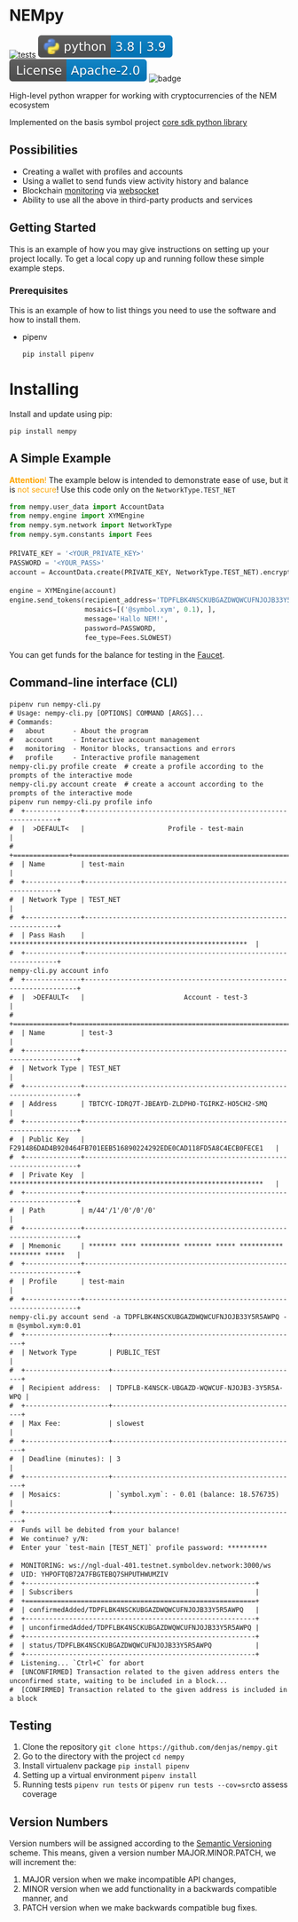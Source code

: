 # NEMpy

[![tests](https://github.com/denjas/nempy/actions/workflows/main.yml/badge.svg)](https://github.com/DENjjA/nempy/actions/workflows/main.yml)
[![python-ver](https://github.com/denjas/nempy/blob/dev/.github/badges/python-version.svg)](https://www.python.org/)
[![license](https://github.com/denjas/nempy/blob/dev/.github/badges/license.svg)](https://github.com/DENjjA/nempy/blob/dev/LICENSE)
![badge](https://img.shields.io/endpoint?url=https://gist.githubusercontent.com/denjas/9d8963b8ab464117a62f5f5fa7422c4a/raw/test.json)



High-level python wrapper for working with cryptocurrencies of the NEM ecosystem

Implemented on the basis symbol project [core sdk python library](https://github.com/symbol/symbol-sdk-core-python)
## Possibilities
* Creating a wallet with profiles and accounts
* Using a wallet to send funds view activity history and balance
* Blockchain [monitoring](https://docs.symbolplatform.com/api.html#websockets) via [websocket](https://ru.wikipedia.org/wiki/WebSocket)
* Ability to use all the above in third-party products and services

## Getting Started

This is an example of how you may give instructions on setting up your project locally.
To get a local copy up and running follow these simple example steps.

### Prerequisites

This is an example of how to list things you need to use the software and how to install them.
* pipenv
  ```shell
  pip install pipenv
  ```

# Installing
Install and update using pip:
  ```shell
  pip install nempy
  ```
## A Simple Example

<font color='orange'>**Attention**!</font>
The example below is intended to demonstrate ease of use, but it is <font color='orange'>not secure</font>! Use this code only on the `NetworkType.TEST_NET`
```python
from nempy.user_data import AccountData
from nempy.engine import XYMEngine
from nempy.sym.network import NetworkType
from nempy.sym.constants import Fees

PRIVATE_KEY = '<YOUR_PRIVATE_KEY>'
PASSWORD = '<YOUR_PASS>'
account = AccountData.create(PRIVATE_KEY, NetworkType.TEST_NET).encrypt(PASSWORD)

engine = XYMEngine(account)
engine.send_tokens(recipient_address='TDPFLBK4NSCKUBGAZDWQWCUFNJOJB33Y5R5AWPQ',
                   mosaics=[('@symbol.xym', 0.1), ],
                   message='Hallo NEM!',
                   password=PASSWORD,
                   fee_type=Fees.SLOWEST)
```
You can get funds for the balance for testing in the [Faucet](http://faucet.testnet.symboldev.network/).
## Command-line interface (CLI)

```shell
pipenv run nempy-cli.py
# Usage: nempy-cli.py [OPTIONS] COMMAND [ARGS]...
# Commands:
#   about       - About the program
#   account     - Interactive account management
#   monitoring  - Monitor blocks, transactions and errors
#   profile     - Interactive profile management
nempy-cli.py profile create  # create a profile according to the prompts of the interactive mode
nempy-cli.py account create  # create a account according to the prompts of the interactive mode
pipenv run nempy-cli.py profile info
#  +--------------+---------------------------------------------------------------+
#  |  >DEFAULT<   |                     Profile - test-main                       |
#  +==============+===============================================================+
#  | Name         | test-main                                                     |
#  +--------------+---------------------------------------------------------------+
#  | Network Type | TEST_NET                                                      |
#  +--------------+---------------------------------------------------------------+
#  | Pass Hash    | ************************************************************  |
#  +--------------+---------------------------------------------------------------+
nempy-cli.py account info
#  +--------------+--------------------------------------------------------------------+
#  |  >DEFAULT<   |                         Account - test-3                           |
#  +==============+====================================================================+
#  | Name         | test-3                                                             |
#  +--------------+--------------------------------------------------------------------+
#  | Network Type | TEST_NET                                                           |
#  +--------------+--------------------------------------------------------------------+
#  | Address      | TBTCYC-IDRQ7T-JBEAYD-ZLDPHO-TGIRKZ-HO5CH2-SMQ                      |
#  +--------------+--------------------------------------------------------------------+
#  | Public Key   | F291486DAD4B920464FB701EEB516890224292EDE0CAD118FD5A8C4ECB0FECE1   |
#  +--------------+--------------------------------------------------------------------+
#  | Private Key  | ****************************************************************   |
#  +--------------+--------------------------------------------------------------------+
#  | Path         | m/44'/1'/0'/0'/0'                                                  |
#  +--------------+--------------------------------------------------------------------+
#  | Mnemonic     | ******* **** ********** ******* ***** *********** ******** *****   |
#  +--------------+--------------------------------------------------------------------+
#  | Profile      | test-main                                                          |
#  +--------------+--------------------------------------------------------------------+
nempy-cli.py account send -a TDPFLBK4NSCKUBGAZDWQWCUFNJOJB33Y5R5AWPQ -m @symbol.xym:0.01
#  +---------------------+-----------------------------------------------+
#  | Network Type        | PUBLIC_TEST                                   |
#  +---------------------+-----------------------------------------------+
#  | Recipient address:  | TDPFLB-K4NSCK-UBGAZD-WQWCUF-NJOJB3-3Y5R5A-WPQ |
#  +---------------------+-----------------------------------------------+
#  | Max Fee:            | slowest                                       |
#  +---------------------+-----------------------------------------------+
#  | Deadline (minutes): | 3                                             |
#  +---------------------+-----------------------------------------------+
#  | Mosaics:            | `symbol.xym`: - 0.01 (balance: 18.576735)     |
#  +---------------------+-----------------------------------------------+
#  Funds will be debited from your balance!
#  We continue? y/N:
#  Enter your `test-main [TEST_NET]` profile password: **********

#  MONITORING: ws://ngl-dual-401.testnet.symboldev.network:3000/ws
#  UID: YHPOFTQB72A7FBGTEBQ7SHPUTHWUMZIV
#  +----------------------------------------------------------+
#  | Subscribers                                              |
#  +==========================================================+
#  | confirmedAdded/TDPFLBK4NSCKUBGAZDWQWCUFNJOJB33Y5R5AWPQ   |
#  +----------------------------------------------------------+
#  | unconfirmedAdded/TDPFLBK4NSCKUBGAZDWQWCUFNJOJB33Y5R5AWPQ |
#  +----------------------------------------------------------+
#  | status/TDPFLBK4NSCKUBGAZDWQWCUFNJOJB33Y5R5AWPQ           |
#  +----------------------------------------------------------+
#  Listening... `Ctrl+C` for abort
#  [UNCONFIRMED] Transaction related to the given address enters the unconfirmed state, waiting to be included in a block...
#  [CONFIRMED] Transaction related to the given address is included in a block
```

## Testing
1. Clone the repository `git clone https://github.com/denjas/nempy.git`
2. Go to the directory with the project `cd nempy`
3. Install virtualenv package `pip install pipenv`
4. Setting up a virtual environment `pipenv install`
5. Running tests `pipenv run tests` or `pipenv run tests --cov=src`to assess coverage

## Version Numbers
Version numbers will be assigned according to the [Semantic Versioning](https://semver.org/) scheme.
This means, given a version number MAJOR.MINOR.PATCH, we will increment the:

1. MAJOR version when we make incompatible API changes,
2. MINOR version when we add functionality in a backwards compatible manner, and
3. PATCH version when we make backwards compatible bug fixes.